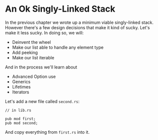 # An Ok Singly-Linked Stack

In the previous chapter we wrote up a minimum viable singly-linked
stack. However there's a few design decisions that make it kind of sucky.
Let's make it less sucky. In doing so, we will:

* Deinvent the wheel
* Make our list able to handle any element type
* Add peeking
* Make our list iterable

And in the process we'll learn about

* Advanced Option use
* Generics
* Lifetimes
* Iterators

Let's add a new file called `second.rs`:

```
// in lib.rs

pub mod first;
pub mod second;
```

And copy everything from `first.rs` into it.
